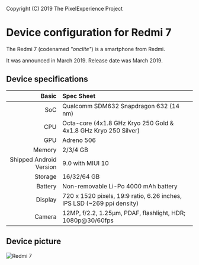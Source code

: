 Copyright (C) 2019 The PixelExperience Project

Device configuration for Redmi 7
=========================================

The Redmi 7 (codenamed _"onclite"_) is a  smartphone from Redmi.

It was announced in March 2019. Release date was March 2019.

## Device specifications

Basic   | Spec Sheet
-------:|:-------------------------
SoC     | Qualcomm SDM632 Snapdragon 632 (14 nm)
CPU     | Octa-core (4x1.8 GHz Kryo 250 Gold & 4x1.8 GHz Kryo 250 Silver)
GPU     | Adreno 506
Memory  | 2/3/4 GB
Shipped Android Version | 9.0 with MIUI 10
Storage | 16/32/64 GB
Battery | Non-removable Li-Po 4000 mAh battery
Display | 720 x 1520 pixels, 19:9 ratio, 6.26 inches, IPS LSD (~269 ppi density)
Camera  | 12MP, f/2.2, 1.25µm, PDAF, flashlight, HDR; 1080p@30/60fps

## Device picture

![Redmi 7](https://xiaomi-mi.com/uploads/CatalogueImage/pvm_pms_1552546260.27569839_17432_1553006114.jpg "Redmi 7 in red")
